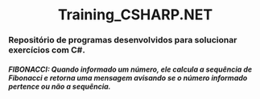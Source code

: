 <h1 align="center">  Training_CSHARP.NET </h1>

<h3> Repositório de programas desenvolvidos para solucionar exercícios com C#. </h3>


<h5>FIBONACCI:
Quando informado um número, ele calcula a sequência de Fibonacci e retorna uma mensagem avisando se o número informado pertence ou não a sequência.
</h5>
